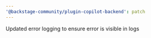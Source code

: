 ```yaml
---
'@backstage-community/plugin-copilot-backend': patch
---
```


Updated error logging to ensure error is visible in logs
